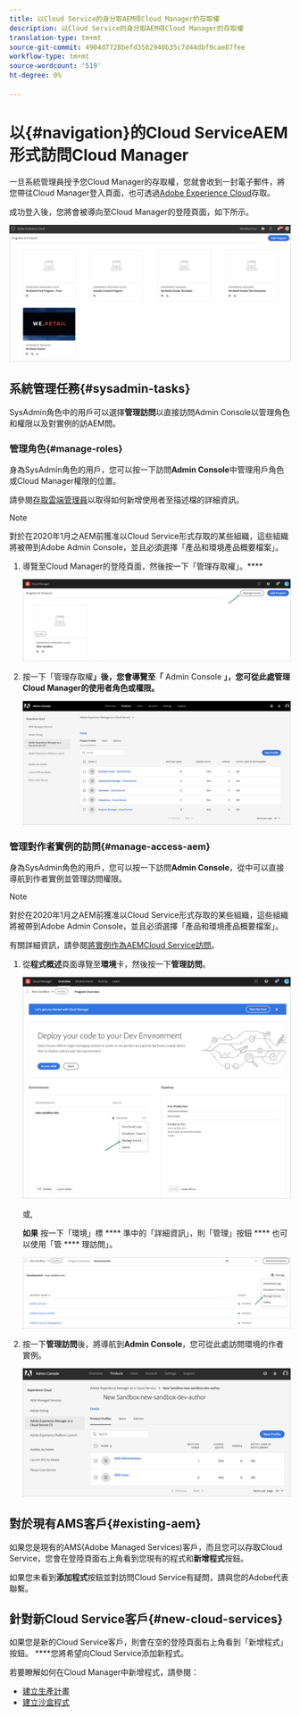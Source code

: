 ```yaml
---
title: 以Cloud Service的身分取AEM得Cloud Manager的存取權
description: 以Cloud Service的身分取AEM得Cloud Manager的存取權
translation-type: tm+mt
source-git-commit: 4904d7728befd3562940b35c7d44dbf9cae87fee
workflow-type: tm+mt
source-wordcount: '519'
ht-degree: 0%

---
```



# 以{#navigation}的Cloud ServiceAEM形式訪問Cloud Manager

一旦系統管理員授予您Cloud Manager的存取權，您就會收到一封電子郵件，將您帶往Cloud Manager登入頁面，也可透過[Adobe Experience Cloud](https://my.cloudmanager.adobe.com/)存取。

成功登入後，您將會被導向至Cloud Manager的登陸頁面，如下所示。

![](assets/first_timelogin1.png)

## 系統管理任務{#sysadmin-tasks}

SysAdmin角色中的用戶可以選擇&#x200B;**管理訪問**&#x200B;以直接訪問Admin Console以管理角色和權限以及對實例的訪AEM問。

### 管理角色{#manage-roles}

身為SysAdmin角色的用戶，您可以按一下訪問&#x200B;**Admin Console**&#x200B;中管理用戶角色或Cloud Manager權限的位置。

請參閱[存取雲端管理員](https://docs.adobe.com/content/help/en/experience-manager-cloud-service/security/ims-support.html#accessing-cloud-manager)以取得如何新增使用者至描述檔的詳細資訊。

>[!NOTE]
>對於在2020年1月之AEM前獲准以Cloud Service形式存取的某些組織，這些組織將被帶到Adobe Admin Console，並且必須選擇「產品和環境產品概要檔案」。

1. 導覽至Cloud Manager的登陸頁面，然後按一下「管理存取權」。****

   ![](assets/sys-admin5.png)

1. 按一下「管理存取權&#x200B;**」後，您會導覽至「** Admin Console **」，您可從此處管理Cloud Manager的使用者角色或權限。**

   ![](assets/sys-admin1.png)

### 管理對作者實例的訪問{#manage-access-aem}

身為SysAdmin角色的用戶，您可以按一下訪問&#x200B;**Admin Console**，從中可以直接導航到作者實例並管理訪問權限。

>[!NOTE]
>對於在2020年1月之AEM前獲准以Cloud Service形式存取的某些組織，這些組織將被帶到Adobe Admin Console，並且必須選擇「產品和環境產品概要檔案」。

有關詳細資訊，請參閱[將實例作為AEMCloud Service訪問](https://docs.adobe.com/content/help/en/experience-manager-cloud-service/security/ims-support.html#accessing-instance-cloud-service)。

1. 從&#x200B;**程式概述**&#x200B;頁面導覽至&#x200B;**環境**&#x200B;卡，然後按一下&#x200B;**管理訪問**。

   ![](assets/sys-admin6.png)

   或,

   **如果** 按一下「環境」標 **** 準中的「詳細資訊」，則「管理」按鈕 **** 也可以使用「管 **** 理訪問」。

   ![](assets/sys-admin4.png)

1. 按一下&#x200B;**管理訪問**&#x200B;後，將導航到&#x200B;**Admin Console**，您可從此處訪問環境的作者實例。

   ![](assets/sys-admin-2.png)

## 對於現有AMS客戶{#existing-aem}

如果您是現有的AMS(Adobe Managed Services)客戶，而且您可以存取Cloud Service，您會在登陸頁面右上角看到您現有的程式和&#x200B;**新增程式**&#x200B;按鈕。

如果您未看到&#x200B;**添加程式**&#x200B;按鈕並對訪問Cloud Service有疑問，請與您的Adobe代表聯繫。

## 針對新Cloud Service客戶{#new-cloud-services}

如果您是新的Cloud Service客戶，則會在空的登陸頁面右上角看到「新增程式」按鈕。 ****&#x200B;您將希望向Cloud Service添加新程式。

若要瞭解如何在Cloud Manager中新增程式，請參閱：
* [建立生產計畫](/help/onboarding/getting-access-to-aem-in-cloud/creating-production-program.md)
* [建立沙盒程式](/help/onboarding/getting-access-to-aem-in-cloud/creating-sandbox-program.md)
